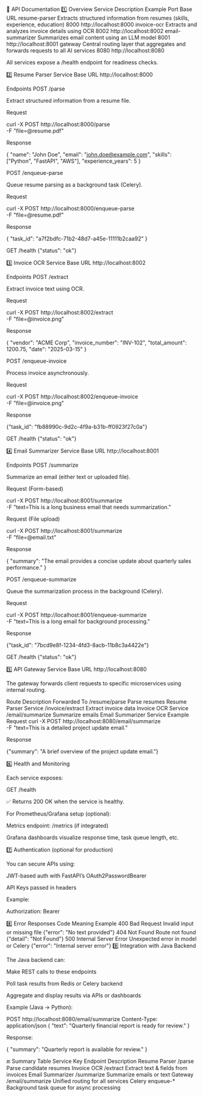 🧭 API Documentation
1️⃣ Overview
Service	Description	Example Port	Base URL
resume-parser	Extracts structured information from resumes (skills, experience, education)	8000	http://localhost:8000
invoice-ocr	Extracts and analyzes invoice details using OCR	8002	http://localhost:8002
email-summarizer	Summarizes email content using an LLM model	8001	http://localhost:8001
gateway	Central routing layer that aggregates and forwards requests to all AI services	8080	http://localhost:8080

All services expose a /health endpoint for readiness checks.

2️⃣ Resume Parser Service
Base URL
http://localhost:8000

Endpoints
POST /parse

Extract structured information from a resume file.

Request

curl -X POST http://localhost:8000/parse \
  -F "file=@resume.pdf"


Response

{
  "name": "John Doe",
  "email": "john.doe@example.com",
  "skills": ["Python", "FastAPI", "AWS"],
  "experience_years": 5
}

POST /enqueue-parse

Queue resume parsing as a background task (Celery).

Request

curl -X POST http://localhost:8000/enqueue-parse \
  -F "file=@resume.pdf"


Response

{
  "task_id": "a7f2bdfc-71b2-48d7-a45e-11111b2caa92"
}

GET /health
{"status": "ok"}

3️⃣ Invoice OCR Service
Base URL
http://localhost:8002

Endpoints
POST /extract

Extract invoice text using OCR.

Request

curl -X POST http://localhost:8002/extract \
  -F "file=@invoice.png"


Response

{
  "vendor": "ACME Corp",
  "invoice_number": "INV-102",
  "total_amount": 1200.75,
  "date": "2025-03-15"
}

POST /enqueue-invoice

Process invoice asynchronously.

Request

curl -X POST http://localhost:8002/enqueue-invoice \
  -F "file=@invoice.png"


Response

{"task_id": "fb88990c-9d2c-4f9a-b31b-ff0923f27c0a"}

GET /health
{"status": "ok"}

4️⃣ Email Summarizer Service
Base URL
http://localhost:8001

Endpoints
POST /summarize

Summarize an email (either text or uploaded file).

Request (Form-based)

curl -X POST http://localhost:8001/summarize \
  -F "text=This is a long business email that needs summarization."


Request (File upload)

curl -X POST http://localhost:8001/summarize \
  -F "file=@email.txt"


Response

{
  "summary": "The email provides a concise update about quarterly sales performance."
}

POST /enqueue-summarize

Queue the summarization process in the background (Celery).

Request

curl -X POST http://localhost:8001/enqueue-summarize \
  -F "text=This is a long email for background processing."


Response

{"task_id": "7bcd9e8f-1234-4fd3-8acb-11b8c3a4422e"}

GET /health
{"status": "ok"}

5️⃣ API Gateway Service
Base URL
http://localhost:8080


The gateway forwards client requests to specific microservices using internal routing.

Route	Description	Forwarded To
/resume/parse	Parse resumes	Resume Parser Service
/invoice/extract	Extract invoice data	Invoice OCR Service
/email/summarize	Summarize emails	Email Summarizer Service
Example Request
curl -X POST http://localhost:8080/email/summarize \
  -F "text=This is a detailed project update email."


Response

{"summary": "A brief overview of the project update email."}

6️⃣ Health and Monitoring

Each service exposes:

GET /health


✅ Returns 200 OK when the service is healthy.

For Prometheus/Grafana setup (optional):

Metrics endpoint: /metrics (if integrated)

Grafana dashboards visualize response time, task queue length, etc.

7️⃣ Authentication (optional for production)

You can secure APIs using:

JWT-based auth with FastAPI’s OAuth2PasswordBearer

API Keys passed in headers

Example:

Authorization: Bearer <token>

8️⃣ Error Responses
Code	Meaning	Example
400 Bad Request	Invalid input or missing file	{"error": "No text provided"}
404 Not Found	Route not found	{"detail": "Not Found"}
500 Internal Server Error	Unexpected error in model or Celery	{"error": "Internal server error"}
9️⃣ Integration with Java Backend

The Java backend can:

Make REST calls to these endpoints

Poll task results from Redis or Celery backend

Aggregate and display results via APIs or dashboards

Example (Java → Python):

POST http://localhost:8080/email/summarize
Content-Type: application/json
{
  "text": "Quarterly financial report is ready for review."
}


Response:

{
  "summary": "Quarterly report is available for review."
}

🔚 Summary Table
Service	Key Endpoint	Description
Resume Parser	/parse	Parse candidate resumes
Invoice OCR	/extract	Extract text & fields from invoices
Email Summarizer	/summarize	Summarize emails or text
Gateway	/email/summarize	Unified routing for all services
Celery	enqueue-*	Background task queue for async processing
